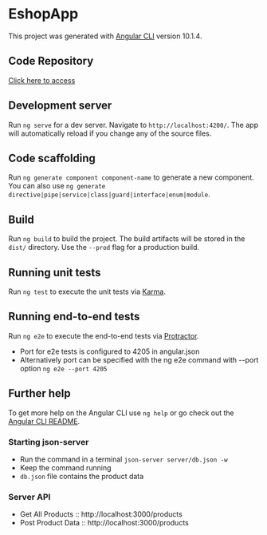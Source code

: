 # EshopApp

This project was generated with [Angular CLI](https://github.com/angular/angular-cli) version 10.1.4.

## Code Repository

[Click here to access](https://github.com/NanditaVora/eshop-app)

## Development server

Run `ng serve` for a dev server. Navigate to `http://localhost:4200/`. The app will automatically reload if you change any of the source files.

## Code scaffolding

Run `ng generate component component-name` to generate a new component. You can also use `ng generate directive|pipe|service|class|guard|interface|enum|module`.

## Build

Run `ng build` to build the project. The build artifacts will be stored in the `dist/` directory. Use the `--prod` flag for a production build.

## Running unit tests

Run `ng test` to execute the unit tests via [Karma](https://karma-runner.github.io).

## Running end-to-end tests

Run `ng e2e` to execute the end-to-end tests via [Protractor](http://www.protractortest.org/).

- Port for e2e tests is configured to 4205 in angular.json
- Alternatively port can be specified with the ng e2e command with --port option
`ng e2e --port 4205`

## Further help

To get more help on the Angular CLI use `ng help` or go check out the [Angular CLI README](https://github.com/angular/angular-cli/blob/master/README.md).


### Starting json-server

- Run the command in a terminal `json-server server/db.json -w`
- Keep the command running
- `db.json` file contains the product data


### Server API

- Get All Products :: http://localhost:3000/products
- Post Product Data :: http://localhost:3000/products
